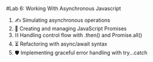 #Lab 6: Working With Asynchronous Javascript
1. ✍️ Simulating asynchronous operations
2. 🤝 Creating and managing JavaScript Promises
3. ⛓️ Handling control flow with .then() and Promise.all()
4. ⏳ Refactoring with async/await syntax
5. 🛡️ Implementing graceful error handling with try...catch
